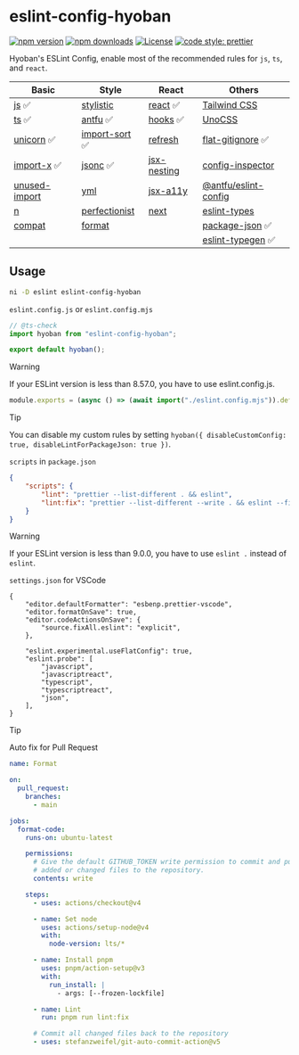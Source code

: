 # eslint-config-hyoban

[![npm version][npm-version-src]][npm-version-href]
[![npm downloads][npm-downloads-src]][npm-downloads-href]
[![License][license-src]][license-href]
[![code style: prettier](https://img.shields.io/badge/code_style-prettier-ff69b4.svg?style=flat)](https://github.com/prettier/prettier)

Hyoban's ESLint Config, enable most of the recommended rules for `js`, `ts`, and `react`.

| Basic           | Style            | React         | Others                 |
| --------------- | ---------------- | ------------- | ---------------------- |
| [js] ✅         | [stylistic]      | [react] ✅    | [Tailwind CSS]         |
| [ts] ✅         | [antfu] ✅       | [hooks] ✅    | [UnoCSS]               |
| [unicorn] ✅    | [import-sort] ✅ | [refresh]     | [flat-gitignore] ✅    |
| [import-x] ✅   | [jsonc] ✅       | [jsx-nesting] | [config-inspector]     |
| [unused-import] | [yml]            | [jsx-a11y]    | [@antfu/eslint-config] |
| [n]             | [perfectionist]  | [next]        | [eslint-types]         |
| [compat]        | [format]         |               | [package-json] ✅      |
|                 |                  |               | [eslint-typegen] ✅    |

## Usage

```sh
ni -D eslint eslint-config-hyoban
```

`eslint.config.js` or `eslint.config.mjs`

```ts
// @ts-check
import hyoban from "eslint-config-hyoban";

export default hyoban();
```

> [!WARNING]
> If your ESLint version is less than 8.57.0, you have to use eslint.config.js.

```js
module.exports = (async () => (await import("./eslint.config.mjs")).default)();
```

> [!TIP]
> You can disable my custom rules by setting `hyoban({ disableCustomConfig: true, disableLintForPackageJson: true })`.

`scripts` in `package.json`

```json
{
	"scripts": {
		"lint": "prettier --list-different . && eslint",
		"lint:fix": "prettier --list-different --write . && eslint --fix"
	}
}
```

> [!WARNING]
> If your ESLint version is less than 9.0.0, you have to use `eslint .` instead of `eslint`.

`settings.json` for VSCode

```jsonc
{
	"editor.defaultFormatter": "esbenp.prettier-vscode",
	"editor.formatOnSave": true,
	"editor.codeActionsOnSave": {
		"source.fixAll.eslint": "explicit",
	},

	"eslint.experimental.useFlatConfig": true,
	"eslint.probe": [
		"javascript",
		"javascriptreact",
		"typescript",
		"typescriptreact",
		"json",
	],
}
```

> [!TIP]
> Auto fix for Pull Request

```yml
name: Format

on:
  pull_request:
    branches:
      - main

jobs:
  format-code:
    runs-on: ubuntu-latest

    permissions:
      # Give the default GITHUB_TOKEN write permission to commit and push the
      # added or changed files to the repository.
      contents: write

    steps:
      - uses: actions/checkout@v4

      - name: Set node
        uses: actions/setup-node@v4
        with:
          node-version: lts/*

      - name: Install pnpm
        uses: pnpm/action-setup@v3
        with:
          run_install: |
            - args: [--frozen-lockfile]

      - name: Lint
        run: pnpm run lint:fix

      # Commit all changed files back to the repository
      - uses: stefanzweifel/git-auto-commit-action@v5
```

[npm-version-src]: https://img.shields.io/npm/v/eslint-config-hyoban?style=flat&colorA=080f12&colorB=1fa669
[npm-version-href]: https://npmjs.com/package/eslint-config-hyoban
[npm-downloads-src]: https://img.shields.io/npm/dm/eslint-config-hyoban?style=flat&colorA=080f12&colorB=1fa669
[npm-downloads-href]: https://npmjs.com/package/eslint-config-hyoban
[license-src]: https://img.shields.io/github/license/hyoban/eslint-config-hyoban.svg?style=flat&colorA=080f12&colorB=1fa669
[license-href]: https://github.com/hyoban/eslint-config-hyoban/blob/main/LICENSE
[js]: https://www.npmjs.com/package/@eslint/js
[ts]: https://typescript-eslint.io
[unicorn]: https://github.com/sindresorhus/eslint-plugin-unicorn
[import-x]: https://github.com/un-ts/eslint-plugin-import-x
[n]: https://github.com/eslint-community/eslint-plugin-n
[compat]: https://github.com/amilajack/eslint-plugin-compat
[stylistic]: https://eslint.style
[antfu]: https://github.com/antfu/eslint-plugin-antfu
[import-sort]: https://github.com/lydell/eslint-plugin-simple-import-sort
[jsonc]: https://github.com/ota-meshi/eslint-plugin-jsonc
[yml]: https://github.com/ota-meshi/eslint-plugin-yml
[perfectionist]: https://github.com/azat-io/eslint-plugin-perfectionist
[react]: https://eslint-react.xyz
[hooks]: https://github.com/facebook/react/tree/main/packages/eslint-plugin-react-hooks
[next]: https://nextjs.org/docs/app/building-your-application/configuring/eslint#eslint-plugin
[refresh]: https://github.com/ArnaudBarre/eslint-plugin-react-refresh
[jsx-nesting]: https://github.com/MananTank/eslint-plugin-validate-jsx-nesting
[jsx-a11y]: https://github.com/jsx-eslint/eslint-plugin-jsx-a11y
[Tailwind CSS]: https://github.com/francoismassart/eslint-plugin-tailwindcss
[UnoCSS]: https://unocss.dev/integrations/eslint
[flat-gitignore]: https://github.com/antfu/eslint-config-flat-gitignore
[config-inspector]: https://github.com/eslint/config-inspector
[@antfu/eslint-config]: https://github.com/antfu/eslint-config
[eslint-types]: https://github.com/eslint-types
[format]: https://github.com/antfu/eslint-plugin-format
[unused-import]: https://github.com/sweepline/eslint-plugin-unused-imports
[package-json]: https://github.com/JoshuaKGoldberg/eslint-plugin-package-json
[eslint-typegen]: https://github.com/antfu/eslint-typegen
